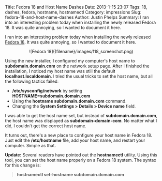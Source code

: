 Title: Fedora 18 and Host Name Dashes
Date: 2013-1-15 23:07
Tags: 18, dashes, fedora, hostname, hostnamectl
Category: impressions
Slug: fedora-18-and-host-name-dashes
Author: Justin Phelps
Summary: I ran into an interesting problem today when installing the newly released Fedora 18. It was quite annoying, so I wanted to document it here.

I ran into an interesting problem today when installing the newly released [Fedora 18](https://fedoraproject.org/). It was quite annoying, so I wanted to document it here.

<center>![Fedora 18]({filename}/images/f18_screenshot.png)</center>

Using the new installer, I configured my computer's host name to **subdomain.domain.com** on the network setup page. After I finished the installation, I noticed my host name was still the default **localhost.localdomain**. I tried the usual tricks to set the host name, but all the following tactics failed:

 * **/etc/sysconfig/network** by setting **HOSTNAME=subdomain.domain.com**
 * Using the **hostname subdomain.domain.com** command.
 * Changing the **System Settings > Details > Device name** field.

I was able to get the host name set, but instead of **subdomain.domain.com**, the host name was displayed as **subdomain-domain-com**. No matter what I did, I couldn't get the correct host name.

It turns out, there's a new place to configure your host name in Fedora 18. Just edit the **/etc/hostname** file, add your host name, and restart your computer. Simple as that.

**Update:** Several readers have pointed out the **hostnamectl** utility. Using this tool, you can set the host name properly on a Fedora 18 system. The syntax for this change is:

> **hostnamectl set-hostname subdomain.domain.com**
